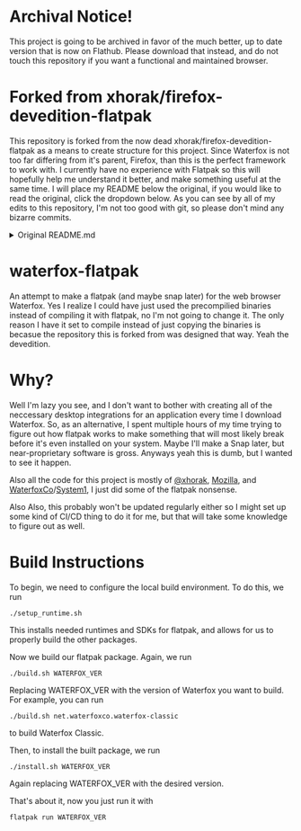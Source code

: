 # Archival Notice! 
This project is going to be archived in favor of the much better, up to date version that is now on Flathub. Please download that instead, and do not touch this repository if you want a functional and maintained browser.

# Forked from xhorak/firefox-devedition-flatpak
This repository is forked from the now dead xhorak/firefox-devedition-flatpak as a means to create structure for this project. Since Waterfox is not too far differing from it's parent, Firefox, than this is the perfect framework to work with. I currently have no experience with Flatpak so this will hopefully help me understand it better, and make something useful at the same time. I will place my README below the original, if you would like to read the original, click the dropdown below. As you can see by all of my edits to this repository, I'm not too good with git, so please don't mind any bizarre commits.

<details>
<summary>Original README.md</summary>

# firefox-flatpak
This is a set of patches, scripts and a manifest to build latest Firefox using Flatpak. DevEdition and Nightly are using GNOME 3.34 as base runtime. The UpstreamBinary Flatpak uses the FreeDesktop Platform for GNOME and KDE.

# Usage

Run ```./setup_runtime.sh``` to download and install GNOME SDK and FreeDesktop Platform for Flatpak.

Currently there are three builds available:
* org.mozilla.FirefoxNightly - to build latest nightly
* org.mozilla.FirefoxDevEdition - Firefox Developer Edition (branded aurora build)
* org.mozilla.FirefoxUpstreamBinary - pack a Firefox uptream binary as flatpak

## Prerequisites

Of course to build flatpaks the ```flatpak-builder``` package needs to be installed.

Please see the accompanying README.md in the specific build directory for further build requirements, e.g.
* org.mozilla.FirefoxNightly/README.md

## Build

To build specific build run:
```
./build.sh BUILD_NAME
```
for example 
```
./build.sh org.mozilla.FirefoxNightly
``` 
will build Firefox from master branch.

After the build is finished you can install the app by:
```
./install.sh BUILD_NAME
```

To start Firefox use:
```
flatpak run BUILD_NAME
```

For example:
```
flatpak run org.mozilla.FirefoxNightly
```

# Repository

Created repository with some additional instructions can be found there: https://firefox-flatpak.mojefedora.cz/
</details>

# waterfox-flatpak
An attempt to make a flatpak (and maybe snap later) for the web browser Waterfox. Yes I realize I could have just used the precompilied binaries instead of compiling it with flatpak, no I'm not going to change it. The only reason I have it set to compile instead of just copying the binaries is becasue the repository this is forked from was designed that way. Yeah the devedition.

# Why?

Well I'm lazy you see, and I don't want to bother with creating all of the neccessary desktop integrations for an application every time I download Waterfox. So, as an alternative, I spent multiple hours of my time trying to figure out how flatpak works to make something that will most likely break before it's even installed on your system. Maybe I'll make a Snap later, but near-proprietary software is gross. Anyways yeah this is dumb, but I wanted to see it happen.

Also all the code for this project is mostly of [@xhorak](https://github.com/xhorak/firefox-devedition-flatpak), [Mozilla](https://mozilla.org), and [WaterfoxCo](https://waterfox.net)/[System1](https://system1.com), I just did some of the flatpak nonsense.

Also Also, this probably won't be updated regularly either so I might set up some kind of CI/CD thing to do it for me, but that will take some knowledge to figure out as well. 

# Build Instructions

To begin, we need to configure the local build environment. To do this, we run 
```
./setup_runtime.sh
```
This installs needed runtimes and SDKs for flatpak, and allows for us to properly build the other packages.

Now we build our flatpak package. Again, we run
```
./build.sh WATERFOX_VER
```
Replacing WATERFOX_VER with the version of Waterfox you want to build. For example, you can run
```
./build.sh net.waterfoxco.waterfox-classic
```
to build Waterfox Classic.

Then, to install the built package, we run
```
./install.sh WATERFOX_VER
```
Again replacing WATERFOX_VER with the desired version.

That's about it, now you just run it with 
```
flatpak run WATERFOX_VER
```
